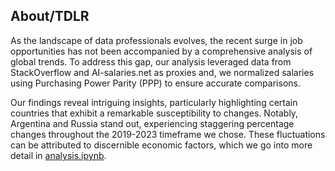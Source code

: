 ## About/TDLR
As the landscape of data professionals evolves, the recent surge in job opportunities has not been accompanied by a comprehensive analysis of global trends.
To address this gap, our analysis leveraged data from StackOverflow and AI-salaries.net as proxies and, we normalized salaries using Purchasing Power Parity (PPP) to ensure accurate comparisons.

Our findings reveal intriguing insights, particularly highlighting certain countries that exhibit a remarkable susceptibility to changes. 
Notably, Argentina and Russia stand out, experiencing staggering percentage changes throughout the 2019-2023 timeframe we chose.
These fluctuations can be attributed to discernible economic factors, which we go into more detail in [analysis.ipynb](/src/analysis.ipynb).
